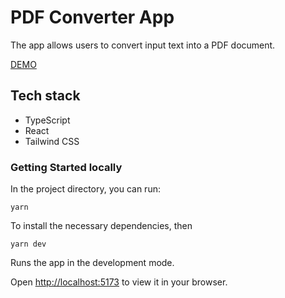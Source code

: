 # PDF Converter App

The app allows users to convert input text into a PDF document.

[DEMO]()

## Tech stack
- TypeScript
- React
- Tailwind CSS

### Getting Started locally

In the project directory, you can run:

`yarn`

To install the necessary dependencies, then

`yarn dev`

Runs the app in the development mode.

Open [http://localhost:5173](http://localhost:5173) to view it in your browser.
